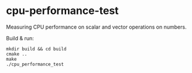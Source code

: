 # cpu-performance-test
Measuring CPU performance on scalar and vector operations on numbers.

Build & run:

```
mkdir build && cd build
cmake ..
make
./cpu_performance_test
```
